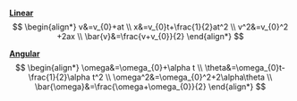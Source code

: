<ins>**Linear**</ins>
$$
\begin{align*}
v&=v_{0}+at \\
x&=v_{0}t+\frac{1}{2}at^2 \\
v^2&=v_{0}^2 +2ax \\
\bar{v}&=\frac{v+v_{0}}{2}
\end{align*}
$$

<ins>**Angular**</ins>
$$
\begin{align*}
\omega&=\omega_{0}+\alpha t \\
\theta&=\omega_{0}t-\frac{1}{2}\alpha t^2 \\
\omega^2&=\omega_{0}^2+2\alpha\theta \\
\bar{\omega}&=\frac{\omega+\omega_{0}}{2}
\end{align*}
$$

